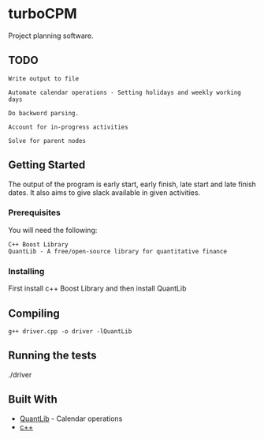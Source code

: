 # turboCPM

Project planning software.

## TODO
```
Write output to file

Automate calendar operations - Setting holidays and weekly working days

Do backword parsing.

Account for in-progress activities

Solve for parent nodes

```
## Getting Started
The output of the program is early start, early finish, late start and late finish dates.
It also aims to give slack available in given activities.

### Prerequisites
You will need the following:
```
C++ Boost Library 
QuantLib - A free/open-source library for quantitative finance
```

### Installing

First install c++ Boost Library and then install QuantLib

## Compiling
```
g++ driver.cpp -o driver -lQuantLib
```

## Running the tests

./driver

## Built With

* [QuantLib](https://github.com/lballabio/quantlib) - Calendar operations
* [c++](https://www.boost.org/)
